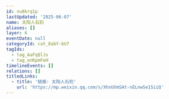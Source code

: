 ```yaml
---
id: nu8krq1p
lastUpdated: '2025-06-07'
name: 太阳人石刻
aliases: []
layer: 6
eventDate: null
categoryId: cat_8abY-bU7
tagIds:
  - tag_AaFqQlJs
  - tag_onKpmFeH
timelineEvents: []
relations: []
titledLinks:
  - title: '链接: 太阳人石刻'
    url: 'https://mp.weixin.qq.com/s/XhnUVmSAt-nELnwSe1SiiQ'
---
```


